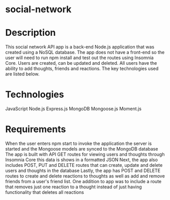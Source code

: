 # social-network

# Description
This social network API app is a back-end Node.js application that was created using a NoSQL database. The app does not have a front-end so the user will need to run npm install and test out the routes using Insomnia Core. Users are created, can be updated and deleted. All users have the ability to add thoughts, friends and reactions. The key technologies used are listed below.

# Technologies
JavaScript
Node.js
Express.js
MongoDB
Mongoose.js
Moment.js

# Requirements
When the user enters npm start to invoke the application
the server is started and the Mongoose models are synced to the MongoDB database
The app is built with API GET routes for viewing users and thoughts through Insomnia Core
this data is shows in a formatted JSON
Next, the app also includes POST, PUT and DELETE routes that can create, update and delete users and thoughts in the database
Lastly, the app has POST and DELETE routes to create and delete reactions to thoughts as well as add and remove friends from a user's friend list.
One addition to app was to include a route that removes just one reaction to a thought instead of just having functionality that deletes all reactions
